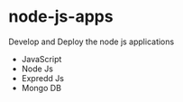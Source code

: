 # node-js-apps
Develop and Deploy the node js applications
<ul>
   <li>JavaScript</li>
   <li>Node Js</li>
   <li>Expredd Js</li>
   <li>Mongo DB</li>
</ul>
